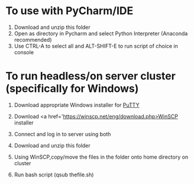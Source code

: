 # To use with PyCharm/IDE

1) Download and unzip this folder
2) Open as directory in Pycharm and select Python Interpreter (Anaconda recommended)
3) Use CTRL-A to select all and ALT-SHIFT-E to run script of choice in console

# To run headless/on server cluster (specifically for Windows)

1) Download appropriate Windows installer for <a href ='http://www.chiark.greenend.org.uk/~sgtatham/putty/latest.html'>PuTTY</a> 
2) Download <a href='https://winscp.net/eng/download.php>WinSCP</a> installer
3) Connect and log in to server using both

4) Download and unzip this folder
5) Using WinSCP,copy/move the files in the folder onto home directory on cluster
6) Run bash script (qsub thefile.sh)
